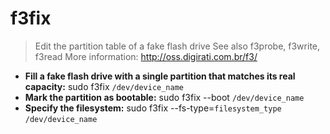 # f3fix
> Edit the partition table of a fake flash drive
> See also f3probe, f3write, f3read
> More information: <http://oss.digirati.com.br/f3/>
- **Fill a fake flash drive with a single partition that matches its real capacity:**
sudo f3fix `/dev/device_name`
- **Mark the partition as bootable:**
sudo f3fix --boot `/dev/device_name`
- **Specify the filesystem:**
sudo f3fix --fs-type=`filesystem_type` `/dev/device_name`
